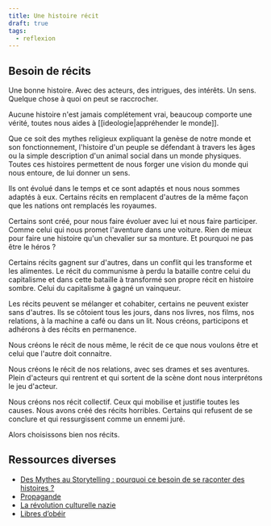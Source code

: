 ```yaml
---
title: Une histoire récit
draft: true
tags:
  - reflexion
---
```


## Besoin de récits

Une bonne histoire. Avec des acteurs, des intrigues, des intérêts. Un sens.
Quelque chose à quoi on peut se raccrocher.

Aucune histoire n'est jamais complétement vrai, beaucoup comporte une vérité, toutes nous aides à [[ideologie|appréhender le monde]].

Que ce soit des mythes religieux expliquant la genèse de notre monde et son fonctionnement, l'histoire d'un peuple se défendant à travers les âges ou la simple description d'un animal social dans un monde physiques. Toutes ces histoires permettent de nous forger une vision du monde qui nous entoure, de lui donner un sens.

Ils ont évolué dans le temps et ce sont adaptés et nous nous sommes adaptés à eux. Certains récits en remplacent d'autres de la même façon que les nations ont remplacés les royaumes.

Certains sont créé, pour nous faire évoluer avec lui et nous faire participer. Comme celui qui nous promet l'aventure dans une voiture. Rien de mieux pour faire une histoire qu'un chevalier sur sa monture. Et pourquoi ne pas être le héros ?

Certains récits gagnent sur d'autres, dans un conflit qui les transforme et les alimentes. Le récit du communisme à perdu la bataille contre celui du capitalisme et dans cette bataille à transformé son propre récit en histoire sombre. Celui du capitalisme à gagné un vainqueur.

Les récits peuvent se mélanger et cohabiter, certains ne peuvent exister sans d'autres.
Ils se côtoient tous les jours, dans nos livres, nos films, nos relations, à la machine a café ou dans un lit. Nous créons, participons et adhérons à des récits en permanence.

Nous créons le récit de nous même, le récit de ce que nous voulons être et celui que l'autre doit connaitre.

Nous créons le récit de nos relations, avec ses drames et ses aventures. Plein d'acteurs qui rentrent et qui sortent de la scène dont nous interprétons le jeu d'acteur.

Nous créons nos récit collectif. Ceux qui mobilise et justifie toutes les causes. Nous avons créé des récits horribles. Certains qui refusent de se conclure et qui ressurgissent comme un ennemi juré.

Alors choisissons bien nos récits.

## Ressources diverses

- [Des Mythes au Storytelling : pourquoi ce besoin de se raconter des histoires ?](https://www.youtube.com/watch?v=pECaeb0_rD8&t=934s)
- [Propagande](https://www.editionsladecouverte.fr/propaganda-9782355220012)
- [La révolution culturelle nazie](https://www.gallimard.fr/Catalogue/GALLIMARD/Tel/La-revolution-culturelle-nazie)
- [Libres d’obéir](https://www.gallimard.fr/Catalogue/GALLIMARD/NRF-Essais/Libres-d-obeir#)
